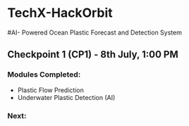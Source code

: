 # TechX-HackOrbit
#AI- Powered Ocean Plastic Forecast and Detection System


##  Checkpoint 1 (CP1) - 8th July, 1:00 PM

### Modules Completed:
- Plastic Flow Prediction
- Underwater Plastic Detection (AI)

### Next:

